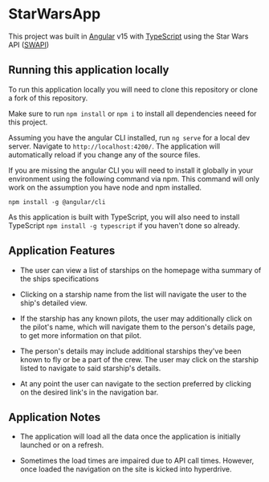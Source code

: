 # StarWarsApp

This project was built in [Angular](https://angular.io/) v15 with [TypeScript](https://www.typescriptlang.org/) using the Star Wars API ([SWAPI](https://swapi.dev/))

## Running this application locally

To run this application locally you will need to clone this repository or clone a fork of this repository.

Make sure to run `npm install` or `npm i` to install all dependencies neeed for this project.

Assuming you have the angular CLI installed, run `ng serve` for a local dev server. Navigate to `http://localhost:4200/`. The application will automatically reload if you change any of the source files.

If you are missing the angular CLI you will need to install it globally in your environment using the following command via npm. This command will only work on the assumption you have node and npm installed.

```
npm install -g @angular/cli
```

As this application is built with TypeScript, you will also need to install TypeScript `npm install -g typescript` if you haven't done so already.

## Application Features

- The user can view a list of starships on the homepage witha summary of the ships specifications

- Clicking on a starship name from the list will navigate the user to the ship's detailed view.

- If the starship has any known pilots, the user may additionally click on the pilot's name, which will navigate them to the person's details page, to get more information on that pilot.

- The person's details may include additional starships they've been known to fly or be a part of the crew. The user may click on the starship listed to navigate to said starship's details.

- At any point the user can navigate to the section preferred by clicking on the desired link's in the navigation bar.

## Application Notes

- The application will load all the data once the application is initially launched or on a refresh.

- Sometimes the load times are impaired due to API call times. However, once loaded the navigation on the site is kicked into hyperdrive.
